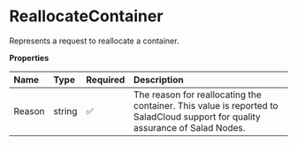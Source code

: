 # ReallocateContainer

Represents a request to reallocate a container.

**Properties**

| Name   | Type   | Required | Description                                                                                                                   |
| :----- | :----- | :------- | :---------------------------------------------------------------------------------------------------------------------------- |
| Reason | string | ✅       | The reason for reallocating the container. This value is reported to SaladCloud support for quality assurance of Salad Nodes. |
